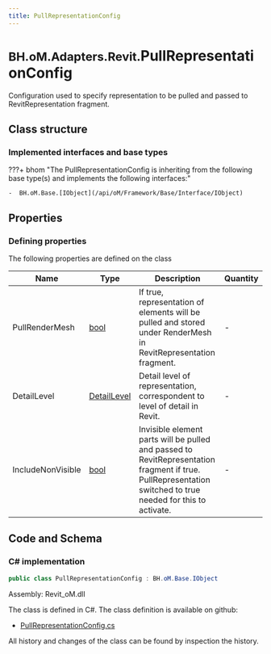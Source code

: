 ```yaml
---
title: PullRepresentationConfig
---
```


# <small>BH.oM.Adapters.Revit.</small>**PullRepresentationConfig**

Configuration used to specify representation to be pulled and passed to RevitRepresentation fragment.

## Class structure

### Implemented interfaces and base types

???+ bhom "The PullRepresentationConfig is inheriting from the following base type(s) and implements the following interfaces:"

    -  BH.oM.Base.[IObject](/api/oM/Framework/Base/Interface/IObject)


## Properties



### Defining properties

The following properties are defined on the class

| Name             | Type             | Description      | Quantity         |
|------------------|------------------|------------------|------------------|
| PullRenderMesh | [bool](https://learn.microsoft.com/en-us/dotnet/api/System.Boolean?view=netstandard-2.0) | If true, representation of elements will be pulled and stored under RenderMesh in RevitRepresentation fragment. | - |
| DetailLevel | [DetailLevel](/api/oM/Adapter/Adapters/Revit/Enums/DetailLevel) | Detail level of representation, correspondent to level of detail in Revit. | - |
| IncludeNonVisible | [bool](https://learn.microsoft.com/en-us/dotnet/api/System.Boolean?view=netstandard-2.0) | Invisible element parts will be pulled and passed to RevitRepresentation fragment if true. PullRepresentation switched to true needed for this to activate. | - |


## Code and Schema

### C# implementation

``` C# title="C#"
public class PullRepresentationConfig : BH.oM.Base.IObject
```

Assembly: Revit_oM.dll

The class is defined in C#. The class definition is available on github:

- [PullRepresentationConfig.cs](https://github.com/BHoM/Revit_Toolkit/blob/develop/Revit_oM/Config\PullRepresentationConfig.cs)

All history and changes of the class can be found by inspection the history.
